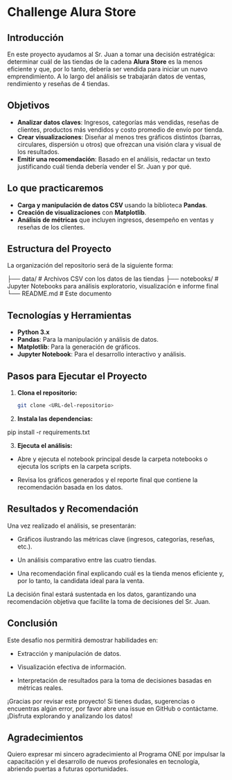 # Challenge Alura Store

## Introducción

En este proyecto ayudamos al Sr. Juan a tomar una decisión estratégica: determinar cuál de las tiendas de la cadena **Alura Store** es la menos eficiente y que, por lo tanto, debería ser vendida para iniciar un nuevo emprendimiento. A lo largo del análisis se trabajarán datos de ventas, rendimiento y reseñas de 4 tiendas.

## Objetivos

- **Analizar datos claves**: Ingresos, categorías más vendidas, reseñas de clientes, productos más vendidos y costo promedio de envío por tienda.
- **Crear visualizaciones**: Diseñar al menos tres gráficos distintos (barras, circulares, dispersión u otros) que ofrezcan una visión clara y visual de los resultados.
- **Emitir una recomendación**: Basado en el análisis, redactar un texto justificando cuál tienda debería vender el Sr. Juan y por qué.

## Lo que practicaremos

- **Carga y manipulación de datos CSV** usando la biblioteca **Pandas**.
- **Creación de visualizaciones** con **Matplotlib**.
- **Análisis de métricas** que incluyen ingresos, desempeño en ventas y reseñas de los clientes.

## Estructura del Proyecto

La organización del repositorio será de la siguiente forma:

├── data/ # Archivos CSV con los datos de las tiendas 
├── notebooks/ # Jupyter Notebooks para análisis exploratorio, visualización e informe final
└── README.md # Este documento


## Tecnologías y Herramientas

- **Python 3.x**
- **Pandas**: Para la manipulación y análisis de datos.
- **Matplotlib**: Para la generación de gráficos.
- **Jupyter Notebook**: Para el desarrollo interactivo y análisis.

## Pasos para Ejecutar el Proyecto

1. **Clona el repositorio:**

   ```bash
   git clone <URL-del-repositorio>
   ```
2. **Instala las dependencias:**

pip install -r requirements.txt

3. **Ejecuta el análisis:**

* Abre y ejecuta el notebook principal desde la carpeta notebooks o ejecuta los scripts en la carpeta scripts.

* Revisa los gráficos generados y el reporte final que contiene la recomendación basada en los datos.

## Resultados y Recomendación
Una vez realizado el análisis, se presentarán:

* Gráficos ilustrando las métricas clave (ingresos, categorías, reseñas, etc.).

* Un análisis comparativo entre las cuatro tiendas.

* Una recomendación final explicando cuál es la tienda menos eficiente y, por lo tanto, la candidata ideal para la venta.

La decisión final estará sustentada en los datos, garantizando una recomendación objetiva que facilite la toma de decisiones del Sr. Juan.

## Conclusión

Este desafío nos permitirá demostrar habilidades en:

* Extracción y manipulación de datos.

* Visualización efectiva de información.

* Interpretación de resultados para la toma de decisiones basadas en métricas reales.

¡Gracias por revisar este proyecto! Si tienes dudas, sugerencias o encuentras algún error, por favor abre una issue en GitHub o contáctame. ¡Disfruta explorando y analizando los datos!

## Agradecimientos

Quiero expresar mi sincero agradecimiento al Programa ONE por impulsar la capacitación y el desarrollo de nuevos profesionales en tecnología, abriendo puertas a futuras oportunidades.

